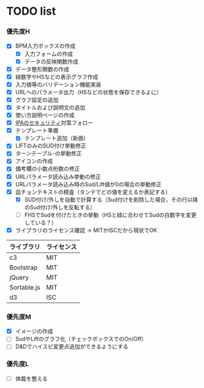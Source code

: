 # TODO list


### 優先度H
 - [x] BPM入力ボックスの作成
   - [x] 入力フォームの作成
   - [x] データの反映関数作成
 - [x] データ整形関数の作成
 - [x] 緑数字やHSなどの表示グラフ作成
 - [x] 入力値等のバリデーション機能実装
 - [x] URLへのパラメータ出力（HSなどの状態を保存できるよに）
 - [x] グラフ設定の追加
 - [x] タイトルおよび説明文の追加
 - [x] 使い方説明ページの作成
 - [x] [IPAのセキュリティ](https://www.ipa.go.jp/security/vuln/websecurity/about.html)対策フォロー
 - [x] テンプレート準備
   - [x] テンプレート追加（新曲）
 - [x] LIFTのみのSUD付け挙動修正
 - [x] ターンテーブル-の挙動修正
 - [x] アイコンの作成
 - [x] 備考欄の小数点桁数の修正
 - [x] URLパラメータ読み込み挙動の修正
 - [x] URLパラメータ読み込み時のSud/Lift値が0の場合の挙動修正
 - [x] 皿チョンテキストの精査（タンテでどの値を変えるか表記する）
   - [x] SUD付け/外しを自動で計算する（Sud付けを削除した場合，その行以降のSud付け/外しを反転する）
   - [ ] FHSでSudを付けたときの挙動（HSと緑に合わせてSudの白数字を変更している？）
 - [x] ライブラリのライセンス確認 -> MITかISCだから現状でOK

|ライブラリ|ライセンス|
|:-|:-|
|c3|MIT|
|Bootstrap|MIT|
|jQuery|MIT|
|Sortable.js|MIT|
|d3|ISC|

### 優先度M
 - [x] イメージの作成
 - [ ] SudやLiftのグラフ化（チェックボックスでのOn/Off）
 - [ ] D&Dでハイスピ変更点追加ができるようにする

### 優先度L
 - [ ] 体裁を整える